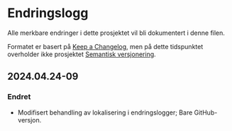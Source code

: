 # Endringslogg

Alle merkbare endringer i dette prosjektet vil bli dokumentert i denne filen.

Formatet er basert på [Keep a Changelog](https://keepachangelog.com/en/1.0.0/), men på dette tidspunktet overholder ikke prosjektet [Semantisk versjonering](https://semver.org/spec/v2.0.0.html).

## 2024.04.24-09
### Endret
- Modifisert behandling av lokalisering i endringslogger; Bare GitHub-versjon.

